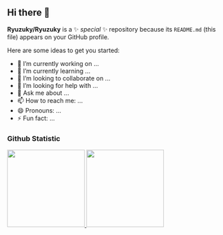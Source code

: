 ## Hi there 👋


**Ryuzuky/Ryuzuky** is a ✨ _special_ ✨ repository because its `README.md` (this file) appears on your GitHub profile.

Here are some ideas to get you started:

- 🔭 I’m currently working on ...
- 🌱 I’m currently learning ...
- 👯 I’m looking to collaborate on ...
- 🤔 I’m looking for help with ...
- 💬 Ask me about ...
- 📫 How to reach me: ...
- 😄 Pronouns: ...
- ⚡ Fun fact: ...

### Github Statistic
<p align="left">
<a href="https://github.com/Ryuzuky">
  <img height="180em" src="https://github-readme-stats-eight-theta.vercel.app/api?username=Ryuzuky&show_icons=true&include_all_commits=true&count_private=true&bg_color=172736&title_color=fbdc8e&text_color=33afb5&icon_color=fbdc8e"/>
  <img height="180em" src="https://github-readme-stats-eight-theta.vercel.app/api/top-langs/?username=Ryuzuky&layout=compact&theme=algolia"/>
</a>
</p>
